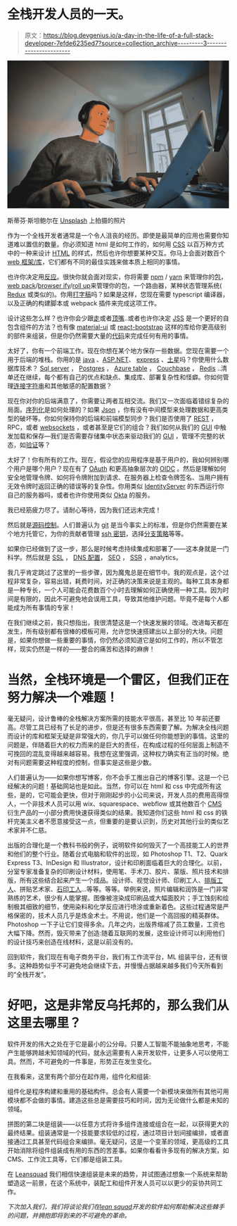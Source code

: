 # 全栈开发人员的一天。

> 原文：<https://blog.devgenius.io/a-day-in-the-life-of-a-full-stack-developer-7efde6235ed7?source=collection_archive---------3----------------------->

![](img/f60ed5fe76e62a819e6045bf07b1472b.png)

斯蒂芬·斯坦鲍尔在 [Unsplash](https://unsplash.com?utm_source=medium&utm_medium=referral) 上拍摄的照片

作为一个全栈开发者通常是一个令人沮丧的经历。即使是最简单的应用也需要你知道难以置信的数量。你必须知道 html 是如何工作的，如何用 [CSS](https://en.wikipedia.org/wiki/Cascading_Style_Sheets) 以百万种方式中的一种来设计 [HTML](https://en.wikipedia.org/wiki/HTML) 的样式，然后也许你想要某种交互。你马上会面对数百个 [web 框架/库](https://en.wikipedia.org/wiki/Comparison_of_web_frameworks)，它们都有不同的最佳实践来做本质上相同的事情。

也许你决定用[反应](https://reactjs.org/)。很快你就会面对现实，你将需要 [npm](https://www.npmjs.com/get-npm) / [yarn](https://yarnpkg.com/) 来管理你的[包](https://en.wikipedia.org/wiki/Package_manager)，[web pack](https://webpack.js.org/)/[browser ify](http://browserify.org/)/[roll up](https://rollupjs.org/guide/en/)来管理你的包，一个路由器，某种状态管理系统( [Redux](https://redux.js.org/introduction/getting-started) 或类似的)。你用[打字稿](https://www.typescriptlang.org/)吗？如果是这样，您现在需要 typescript 编译器，以及正确的构建脚本或 webpack 插件来完成这项工作。

设计这些怎么样？也许你会少跟[走](http://lesscss.org/)或者[顶嘴](https://sass-lang.com/documentation/syntax)..或者也许你决定 [JSS](https://cssinjs.org/?v=v10.1.1) 是一个更好的自包含组件的方法？也有像 [material-ui](https://material-ui.com/) 或 [react-bootstrap](https://react-bootstrap.github.io/) 这样的库给你更高级别的部件来组装，但是你仍然需要大量的[代码](https://codesandbox.io/s/38n3q?file=/demo.js)来完成任何有用的事情。

太好了，你有一个前端工作。现在你想在某个地方保存一些数据。您现在需要一个用于后端的堆栈。你用的是 [java](https://www.oracle.com/java/technologies/) 、[ASP.NET](https://dotnet.microsoft.com/apps/aspnet)、 [express](https://expressjs.com/) 、[土星](https://saturnframework.org/)吗？你使用什么数据库技术？ [Sql server](https://www.microsoft.com/en-in/sql-server/sql-server-2019) ， [Postgres](https://www.postgresql.org/) ， [Azure table](https://azure.microsoft.com/en-gb/services/storage/tables/) ， [Couchbase](https://www.couchbase.com/) ， [Redis](https://redis.io/) ..清单还在继续，每个都有自己的优点和缺点、集成库、部署复杂性和怪癖。你如何管理[连接字符串](https://en.wikipedia.org/wiki/Connection_string)和其他敏感的配置数据？

现在你对你的后端满意了，你需要让两者互相交流。我们又一次面临着错综复杂的局面。[序列化](https://en.wikipedia.org/wiki/Serialization)是如何处理的？如果 [Json](https://www.json.org/json-en.html) ，你有没有中间模型来处理数据和更高类型的破坏等。你如何保持你的后端和前端模型同步？我们是否使用了 [REST](https://en.wikipedia.org/wiki/Representational_state_transfer) ，RPC，或者 [websockets](https://en.wikipedia.org/wiki/WebSocket) ，或者甚至是它们的组合？我们如何从我们的 [GUI](https://en.wikipedia.org/wiki/Graphical_user_interface) 中触发加载和保存—我们是否需要存储集中状态来驱动我们的 [GUI](https://en.wikipedia.org/wiki/Graphical_user_interface) ，管理不完整的状态，如[验证](https://en.wikipedia.org/wiki/Data_validation)等？

太好了！你有所有的工作。现在，假设您的应用程序是基于用户的，我如何辨别哪个用户是哪个用户？现在有了 [OAuth](https://en.wikipedia.org/wiki/OAuth) 和更高抽象层次的 [OIDC](https://openid.net/connect/) 。然后是理解如何安全地管理令牌、如何将令牌附加到请求、在服务器上检查令牌签名、当用户拥有无效令牌时返回正确的错误等的复杂性。你用类似 [IdentityServer](https://identityserver.io/) 的东西运行你自己的服务器吗，或者也许你使用类似 [Okta](https://www.okta.com/discover/okta-for-worlds-largest-organizations/?utm_campaign=search_google_emea_uki_ao_it_branded-okta_exact&utm_medium=cpc&utm_source=google&utm_term=okta&utm_page={url}&gclid=Cj0KCQjwnv71BRCOARIsAIkxW9FJwy8sD17bkkTPDt47bIcKlsidMt5UJNyW-zHKknss61IAzx1l9jwaAqUREALw_wcB) 的服务。

我已经筋疲力尽了。请耐心等待，因为我们还远未完成！

然后就是[源码控制](https://en.wikipedia.org/wiki/Version_control)。人们普遍认为 [git](https://git-scm.com/) 是当今事实上的标准，但是你仍然需要在某个地方托管它，为你的贡献者管理 [ssh 密钥](https://www.ssh.com/ssh/key/)，选择[分支策略](https://www.creativebloq.com/web-design/choose-right-git-branching-strategy-121518344)等等。

如果你已经做到了这一步，那么是时候考虑持续集成和部署了——这本身就是一门科学。然后就是 [SSL](https://blog.hubspot.com/marketing/what-is-ssl) ， [DNS 配置](https://www.wpbeginner.com/glossary/dns/)， [SEO](https://en.wikipedia.org/wiki/Search_engine_optimization) ， [SSR](https://medium.com/@baphemot/whats-server-side-rendering-and-do-i-need-it-cb42dc059b38) ，analytics。

我几乎肯定跳过了这里的一些步骤，因为魔鬼总是在细节中。我的观点是，这个过程非常复杂，容易出错，耗费时间，对正确的决策来说是主观的。每种工具本身都是一种专长，一个人可能会花费数百个小时去理解如何正确使用一种工具。因为时间是有限的，因此不可避免地会误用工具，导致其他维护问题。毕竟不是每个人都能成为所有事情的专家！

在我们继续之前，我只想指出，我很清楚这是一个快速发展的领域。改进每天都在发生，所有级别都有很棒的模板可用，允许您快速搭建出以上部分的大块。问题是，如果你想做一些重要的事情，你仍然必须知道它是如何工作的，所以不管怎样，现实仍然是一样的——整合的痛苦和选择的麻痹！

# 当然，全栈环境是一个雷区，但我们正在努力解决一个难题！

毫无疑问，设计鲁棒的全栈解决方案所需的技能水平很高，甚至比 10 年前还要高。尽管工具已经有了长足的进步，但是还有很多东西需要了解。为解决全栈问题而设计的库和框架无疑是非常强大的，你几乎可以做任何你能想到的事情。这里的问题是，伴随着巨大的权力而来的是巨大的责任，在构成过程的任何层面上制造不可挽回的混乱变得越来越容易。我想在这里强调，这种权力确实有正当的时候。绝对有问题需要这种程度的控制，但事实是这些是少数。

人们普遍认为——如果你想写博客，你不会手工推出自己的博客引擎。这是一个已经解决的问题！基础网站也是如此。当然，你可以在 html 和 css 中完成所有这些，是的，它可能会更快，但对于刚刚起步的小公司来说，开发人员的费用高得惊人，一个非技术人员可以用 wix、squarespace、webflow 或其他数百个 [CMS](https://en.wikipedia.org/wiki/Content_management_system) 衍生产品的一小部分费用快速获得类似的结果。我知道你们这些 html 和 css 的铁杆完美主义者不愿意接受这一点，但重要的是要认识到，历史对其他行业的类似艺术家并不仁慈。

出版的合理化是一个教科书般的例子，说明软件如何毁灭了一个高技能工人的世界和他们的整个行业。随着台式电脑和软件的出现，如 Photoshop T1、T2、Quark Express T3、InDesign 和 Illustrator，设计和印刷面临着巨大的合理化。以前，分室专家准备复杂的印刷设计材料，使用笔、手术刀、胶片、蒙版、照片技术和排版，所有这些结合起来产生一个成品。设计师、视觉设计师、印刷工人、[排版工人](https://en.wikipedia.org/wiki/Typesetting)、拼贴艺术家、[石印工人](https://en.wikipedia.org/wiki/Lithography)…等等。等等。举例来说，照片编辑和润饰是一门非常熟练的艺术，很少有人能掌握。图像被渲染成印刷品或大幅面胶片；手工蚀刻和绘制极其细致的细节，使用染料和化学反应进行喷涂或重新着色。这些过程通常是严格保密的，技术人员几乎是炼金术士。不用说，他们是一个高回报的精英群体。Photoshop 一下子让它们变得多余。几年之内，出版界缩减了员工数量，工资也大幅下降。然而，毁灭带来了创造:随着互联网的发展，这些设计师可以利用他们的设计技巧来创造在线材料，这是以前没有的。

回到软件，我们现在有电子商务平台，我们有工作流平台，ML 组装平台，还有很多。这种趋势似乎不可避免地会继续下去，并慢慢占据越来越多我们今天所看到的“全栈开发”。

# 好吧，这是非常反乌托邦的，那么我们从这里去哪里？

软件开发的伟大之处在于它是最小的公分母。只要人工智能不能抽象地思考，不能产生能够跨越未知领域的代码，就永远需要有人来开发软件，让更多人可以使用工具。然而，不可避免的一件事是，形势正在发生变化。

在我看来，这里有两个部分在起作用，组件化和组装:

组件化是程序构建和重用的基础构件。总会有人需要一个新模块来做所有其他可用模块都不会做的事情。建造这些总是需要技巧和时间，因为无论做什么都是未知的领域。

拼图的第二块是组装——以任意方式将许多组件连接或组合在一起，以获得更大的最终结果。组装通常是一个技能要求较低的过程，通过项目计划间接编排，或者直接通过工具甚至代码组合来编排。毫无疑问，这是一个变革的领域，更高级的工具开始消除将组件组装成有用的东西的苦差事。如果你看看许多现有的解决方案，如 CMS、工作流工具等，它们都是组装工具。

在 [Leansquad](https://www.leansquad.co.uk/) 我们相信快速组装是未来的趋势，并试图通过想象一个系统来帮助塑造这一前景，在这个系统中，装配工和组件开发人员可以以更少的妥协共同工作。

*下次加入我们，我们将谈论我们在*[*lean squad*](https://www.leansquad.co.uk/)*开发的软件如何帮助解决这些棘手的问题，并拥抱即将到来的不可避免的革命。*